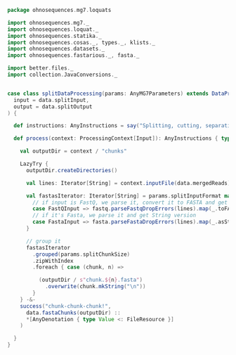 
```scala
package ohnosequences.mg7.loquats

import ohnosequences.mg7._
import ohnosequences.loquat._
import ohnosequences.statika._
import ohnosequences.cosas._, types._, klists._
import ohnosequences.datasets._
import ohnosequences.fastarious._, fasta._

import better.files._
import collection.JavaConversions._


case class splitDataProcessing(params: AnyMG7Parameters) extends DataProcessingBundle()(
  input = data.splitInput,
  output = data.splitOutput
) {

  def instructions: AnyInstructions = say("Splitting, cutting, separating")

  def process(context: ProcessingContext[Input]): AnyInstructions { type Out <: OutputFiles } = {

    val outputDir = context / "chunks"

    LazyTry {
      outputDir.createDirectories()

      val lines: Iterator[String] = context.inputFile(data.mergedReads).lines

      val fastasIterator: Iterator[String] = params.splitInputFormat match {
        // if input is FastQ, we parse it, convert it to FASTA and get String version
        case FastQInput => fastq.parseFastqDropErrors(lines).map(_.toFASTA.asString)
        // if it's Fasta, we parse it and get String version
        case FastaInput => fasta.parseFastaDropErrors(lines).map(_.asString)
      }

      // group it
      fastasIterator
        .grouped(params.splitChunkSize)
        .zipWithIndex
        .foreach { case (chunk, n) =>

          (outputDir / s"chunk.${n}.fasta")
            .overwrite(chunk.mkString("\n"))
        }
    } -&-
    success("chunk-chunk-chunk!",
      data.fastaChunks(outputDir) ::
      *[AnyDenotation { type Value <: FileResource }]
    )

  }
}

```




[main/scala/mg7/bio4j/bundle.scala]: ../bio4j/bundle.scala.md
[main/scala/mg7/bio4j/taxonomyTree.scala]: ../bio4j/taxonomyTree.scala.md
[main/scala/mg7/bio4j/titanTaxonomyTree.scala]: ../bio4j/titanTaxonomyTree.scala.md
[main/scala/mg7/csv.scala]: ../csv.scala.md
[main/scala/mg7/data.scala]: ../data.scala.md
[main/scala/mg7/dataflow.scala]: ../dataflow.scala.md
[main/scala/mg7/dataflows/full.scala]: ../dataflows/full.scala.md
[main/scala/mg7/dataflows/noFlash.scala]: ../dataflows/noFlash.scala.md
[main/scala/mg7/loquats/1.flash.scala]: 1.flash.scala.md
[main/scala/mg7/loquats/2.split.scala]: 2.split.scala.md
[main/scala/mg7/loquats/3.blast.scala]: 3.blast.scala.md
[main/scala/mg7/loquats/4.assign.scala]: 4.assign.scala.md
[main/scala/mg7/loquats/5.merge.scala]: 5.merge.scala.md
[main/scala/mg7/loquats/6.count.scala]: 6.count.scala.md
[main/scala/mg7/loquats/7.stats.scala]: 7.stats.scala.md
[main/scala/mg7/loquats/8.summary.scala]: 8.summary.scala.md
[main/scala/mg7/package.scala]: ../package.scala.md
[main/scala/mg7/parameters.scala]: ../parameters.scala.md
[main/scala/mg7/referenceDB.scala]: ../referenceDB.scala.md
[test/scala/mg7/counts.scala]: ../../../../test/scala/mg7/counts.scala.md
[test/scala/mg7/lca.scala]: ../../../../test/scala/mg7/lca.scala.md
[test/scala/mg7/pipeline.scala]: ../../../../test/scala/mg7/pipeline.scala.md
[test/scala/mg7/taxonomy.scala]: ../../../../test/scala/mg7/taxonomy.scala.md